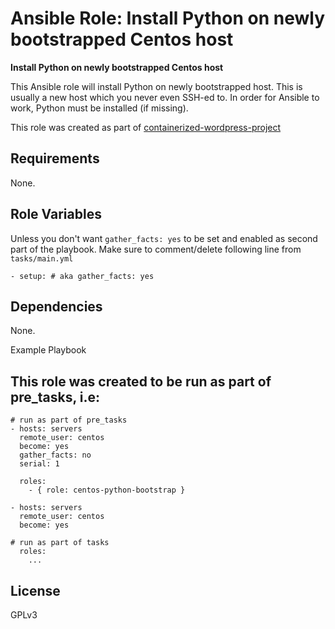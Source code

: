 Ansible Role: Install Python on newly bootstrapped Centos host
=========

**Install Python on newly bootstrapped Centos host**

This Ansible role will install Python on newly bootstrapped host. This is usually a new host which you never even SSH-ed to. In order for Ansible to work, Python must be installed (if missing).

This role was created as part of [containerized-wordpress-project](https://github.com/AdnanHodzic/containerized-wordpress-project)

Requirements
------------

None.

Role Variables
--------------

Unless you don't want `gather_facts: yes` to be set and enabled as second part of the playbook. 
Make sure to comment/delete following line from `tasks/main.yml`

```- setup: # aka gather_facts: yes```

Dependencies
------------

None.

Example Playbook

This role was created to be run as part of pre_tasks, i.e:
----------------

```
# run as part of pre_tasks
- hosts: servers
  remote_user: centos
  become: yes
  gather_facts: no
  serial: 1

  roles:
    - { role: centos-python-bootstrap }

- hosts: servers
  remote_user: centos
  become: yes

# run as part of tasks
  roles:
    ...
```

License
-------

GPLv3
